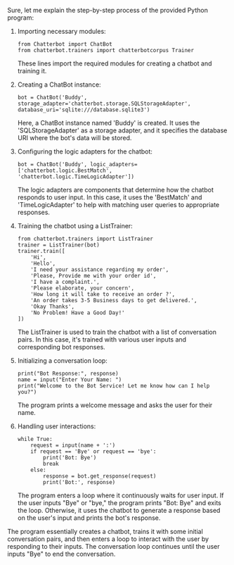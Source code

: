 Sure, let me explain the step-by-step process of the provided Python program:

1. Importing necessary modules:
   ```
   from Chatterbot import ChatBot
   from chatterbot.trainers import chatterbotcorpus Trainer
   ```
   These lines import the required modules for creating a chatbot and training it.

2. Creating a ChatBot instance:
   ```
   bot = ChatBot('Buddy', storage_adapter='chatterbot.storage.SQLStorageAdapter', database_uri='sqlite:///database.sqlite3')
   ```
   Here, a ChatBot instance named 'Buddy' is created. It uses the 'SQLStorageAdapter' as a storage adapter, and it specifies the database URI where the bot's data will be stored.

3. Configuring the logic adapters for the chatbot:
   ```
   bot = ChatBot('Buddy', logic_adapters=['chatterbot.logic.BestMatch', 'chatterbot.logic.TimeLogicAdapter'])
   ```
   The logic adapters are components that determine how the chatbot responds to user input. In this case, it uses the 'BestMatch' and 'TimeLogicAdapter' to help with matching user queries to appropriate responses.

4. Training the chatbot using a ListTrainer:
   ```
   from chatterbot.trainers import ListTrainer
   trainer = ListTrainer(bot)
   trainer.train([
       'Hi',
       'Hello',
       'I need your assistance regarding my order',
       'Please, Provide me with your order id',
       'I have a complaint.',
       'Please elaborate, your concern',
       'How long it will take to receive an order ?',
       'An order takes 3-5 Business days to get delivered.',
       'Okay Thanks',
       'No Problem! Have a Good Day!'
   ])
   ```
   The ListTrainer is used to train the chatbot with a list of conversation pairs. In this case, it's trained with various user inputs and corresponding bot responses.

5. Initializing a conversation loop:
   ```
   print("Bot Response:", response)
   name = input("Enter Your Name: ")
   print("Welcome to the Bot Service! Let me know how can I help you?")
   ```
   The program prints a welcome message and asks the user for their name.

6. Handling user interactions:
   ```
   while True:
       request = input(name + ':')
       if request == 'Bye' or request == 'bye':
           print('Bot: Bye')
           break
       else:
           response = bot.get_response(request)
           print('Bot:', response)
   ```
   The program enters a loop where it continuously waits for user input. If the user inputs "Bye" or "bye," the program prints "Bot: Bye" and exits the loop. Otherwise, it uses the chatbot to generate a response based on the user's input and prints the bot's response.

The program essentially creates a chatbot, trains it with some initial conversation pairs, and then enters a loop to interact with the user by responding to their inputs. The conversation loop continues until the user inputs "Bye" to end the conversation.
